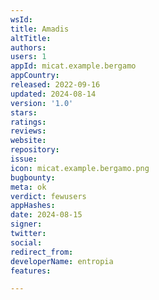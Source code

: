 ```yaml
---
wsId: 
title: Amadis
altTitle: 
authors: 
users: 1
appId: micat.example.bergamo
appCountry: 
released: 2022-09-16
updated: 2024-08-14
version: '1.0'
stars: 
ratings: 
reviews: 
website: 
repository: 
issue: 
icon: micat.example.bergamo.png
bugbounty: 
meta: ok
verdict: fewusers
appHashes: 
date: 2024-08-15
signer: 
twitter: 
social: 
redirect_from: 
developerName: entropia
features: 

---
```



